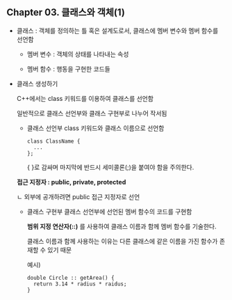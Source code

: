 ## Chapter 03. 클래스와 객체(1)
- 클래스 : 객체를 정의하는 틀 혹은 설계도로서, 클래스에 멤버 변수와 멤버 함수를 선언함
  
  - 멤버 변수 : 객체의 상태를 나타내는 속성

  - 멤버 함수 : 행동을 구현한 코드들

- 클래스 생성하기

  C++에서는 class 키워드를 이용하여 클래스를 선언함
  
  일반적으로 클래스 선언부와 클래스 구현부로 나누어 작서됨
  
  - 클래스 선언부
    class 키워드와 클래스 이름으로 선언함
    ```
    class ClassName {
      ...
    };
    ```
    { }로 감싸며 마지막에 반드시 세미콜론(;)을 붙여야 함을 주의한다.
  
  **접근 지정자 : public, private, protected**
  
  ㄴ 외부에 공개하려면 public 접근 지정자로 선언
  
  - 클래스 구현부
    클래스 선언부에 선언된 멤버 함수의 코드를 구현함
    
    **범위 지정 연산자(::)** 를 사용하여 클래스 이름과 함께 멤버 함수를 기술한다.
    
    클래스 이름과 함께 사용하는 이유는 다른 클래스에 같은 이름을 가진 함수가 존재할 수 있기 때문
    
    예시)
    ```
    double Circle :: getArea() {
      return 3.14 * radius * raidus;
    }
    ```
    
